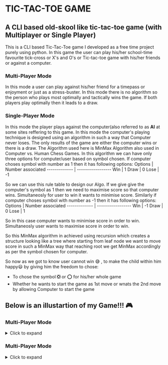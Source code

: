 # TIC-TAC-TOE GAME
## A CLI based old-skool like tic-tac-toe game (with Multiplayer or Single Player)

This is a CLI based Tic-Tac-Toe game I developed as a free time project purely using python. 
In this game the user can play his/her school-time favourite tick-cross or X's and O's or Tic-tac-toe game with his/her friends or against a computer.

### Multi-Player Mode

In this mode a user can play against his/her friend for a timepass or enjoyment or just as a stress-buster. In this mode there is no algorithm so the person who plays most optimally and tactically wins the game. If both players play optimally then it leads to  a draw.

### Single-Player Mode

In this mode the player plays against the computer(also referred to as <b>AI</b> at some sites reffering to this game. In this mode the computer's playing technique is designed using an algorithm in such a way that Computer never loses. The only results of the game are either the computer wins or there is a draw.
The Algorithm used here is MinMax Algorithm also used in Computer vs. Human Chess Games. In this algorithm we can have only three options for computer/user based on symbol chosen. If computer choses symbol with number as 1 then it has following options:
Options       | Number associated
------------- | -----------------
Win           |  1
Draw          |  0
Lose          | -1

So we can use this rule table to design our Algo. If we give give the computer's symbol as 1 then we need to maximise score so that computer wins. Simultaneosly for user to win it wants to minimise score.
Similarly if computer choses symbol with number as -1 then it has following options:
Options       | Number associated
------------- | -----------------
Win           | -1
Draw          |  0
Lose          |  1

So in this case computer wants to minimise score in order to win. Simultaneosly user wants to maximise score in order to win.

So this MinMax algorithm in achieved using recursion which creates a structure looking like a tree where starting from leaf node we want to move score in such a MinMax way that reaching root we get MinMax accordingly as per the symbol chosen for computer.

So now as we got to know user cannot win :sweat_smile: , to make the child within him happy:smiley: by giving him the freedom to chose:
* To chose the symbol :negative_squared_cross_mark: or :o: for his/her whole game
* Whether he wants to start the game as 1st move or wnats the 2nd move by allowing Computer to start the game

## Below is an illustartion of my Game!!! :video_game:

### Multi-Player Mode

<details>
  <summary>
    Click to expand
  </summary>
Enter 1 for Single-Player game or 2 for Multi-Player Game: 2


Current State Of Board : 


\_ 	_ 	_ 	

\_ 	_ 	_ 	

\_ 	_ 	_ 	

Enter X's pos where you want to place it from [1-9]: 5




Current State Of Board : 


\_ 	_ 	_ 	

\_ 	X 	_ 	

\_ 	_ 	_ 	

Enter O's pos where you want to place it from [1-9]: 1


Current State Of Board : 


O 	_ 	_ 	

\_ 	X 	_ 	

\_ 	_ 	_ 	

Enter X's pos where you want to place it from [1-9]: 3




Current State Of Board : 


O 	_ 	X 	

\_ 	X 	_ 	

\_ 	_ 	_ 	

Enter O's pos where you want to place it from [1-9]: 8


Current State Of Board : 


O 	_ 	X 	

\_ 	X 	_ 	

\_ 	O 	_ 	

Enter X's pos where you want to place it from [1-9]: 9




Current State Of Board : 


O 	_ 	X 	

\_ 	X 	_ 	

\_ 	O 	X 	

Enter O's pos where you want to place it from [1-9]: 6


Current State Of Board : 


O 	_ 	X 	

\_ 	X 	O 	

\_ 	O 	X 	

Enter X's pos where you want to place it from [1-9]: 7




Current State Of Board : 


O 	_ 	X 	

\_ 	X 	O 	

X 	O 	X 	


Player 1 Won!

</details>

### Multi-Player Mode

<details>
  <summary>
    Click to expand
  </summary>
Enter 1 for Single-Player game or 2 for Multi-Player Game: 
1


What do you want to chose X or O: O

Computer:  X  Vs. You:  O 

Enter 1 to play 1(st) or 2 to play 2(nd): 1


Current State Of Board : 


\_       _       _ 

\_       _       _ 

\_       _       _ 


Enter  O 's pos where you want to place it from [1-9]: 
5


Current State Of Board : 


X       _       _ 

_       O       _ 

\_       _       _ 


Enter  O 's pos where you want to place it from [1-9]: 
7


Current State Of Board : 


X       _       X 

_       O       _ 

O       _       _ 


Enter  O 's pos where you want to place it from [1-9]: 
2


Current State Of Board : 


X       O       X 

_       O       _ 

O       X       _ 


Enter  O 's pos where you want to place it from [1-9]: 
6


Current State Of Board : 


X       O       X 

X       O       O 

O       X       _ 


Enter  O 's pos where you want to place it from [1-9]: 
9


Current State Of Board : 


X       O       X 

X       O       O 

O       X       O 


Draw!
</details>

